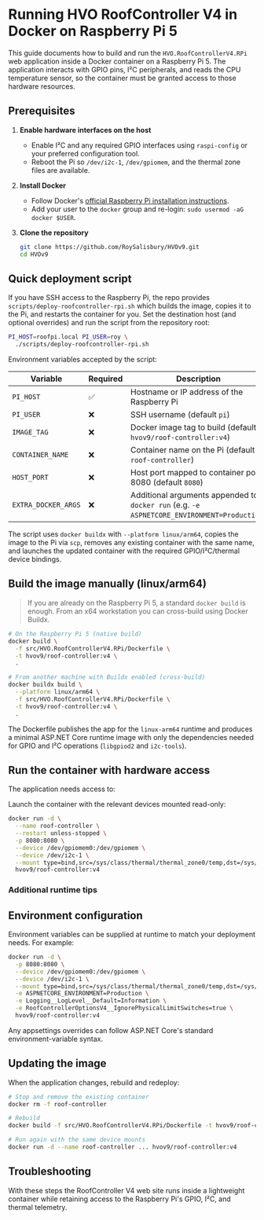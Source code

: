 # Running HVO RoofController V4 in Docker on Raspberry Pi 5

This guide documents how to build and run the `HVO.RoofControllerV4.RPi` web application inside a Docker container on a Raspberry Pi 5. The application interacts with GPIO pins, I²C peripherals, and reads the CPU temperature sensor, so the container must be granted access to those hardware resources.

## Prerequisites

1. **Enable hardware interfaces on the host**
   - Enable I²C and any required GPIO interfaces using `raspi-config` or your preferred configuration tool.
   - Reboot the Pi so `/dev/i2c-1`, `/dev/gpiomem`, and the thermal zone files are available.

2. **Install Docker**
   - Follow Docker's [official Raspberry Pi installation instructions](https://docs.docker.com/engine/install/debian/#install-using-the-repository).
   - Add your user to the `docker` group and re-login: `sudo usermod -aG docker $USER`.

3. **Clone the repository**
   ```bash
   git clone https://github.com/RoySalisbury/HVOv9.git
   cd HVOv9
   ```

## Quick deployment script

If you have SSH access to the Raspberry Pi, the repo provides `scripts/deploy-roofcontroller-rpi.sh` which builds the image, copies it to the Pi, and restarts the container for you. Set the destination host (and optional overrides) and run the script from the repository root:

```bash
PI_HOST=roofpi.local PI_USER=roy \
  ./scripts/deploy-roofcontroller-rpi.sh
```

Environment variables accepted by the script:

| Variable | Required | Description |
|----------|----------|-------------|
| `PI_HOST` | ✅ | Hostname or IP address of the Raspberry Pi |
| `PI_USER` | ❌ | SSH username (default `pi`) |
| `IMAGE_TAG` | ❌ | Docker image tag to build (default `hvov9/roof-controller:v4`) |
| `CONTAINER_NAME` | ❌ | Container name on the Pi (default `roof-controller`) |
| `HOST_PORT` | ❌ | Host port mapped to container port 8080 (default `8080`) |
| `EXTRA_DOCKER_ARGS` | ❌ | Additional arguments appended to `docker run` (e.g. `-e ASPNETCORE_ENVIRONMENT=Production`) |

The script uses `docker buildx` with `--platform linux/arm64`, copies the image to the Pi via `scp`, removes any existing container with the same name, and launches the updated container with the required GPIO/I²C/thermal device bindings.

## Build the image manually (linux/arm64)

> If you are already on the Raspberry Pi 5, a standard `docker build` is enough. From an x64 workstation you can cross-build using Docker Buildx.

```bash
# On the Raspberry Pi 5 (native build)
docker build \
  -f src/HVO.RoofControllerV4.RPi/Dockerfile \
  -t hvov9/roof-controller:v4 \
  .

# From another machine with Buildx enabled (cross-build)
docker buildx build \
  --platform linux/arm64 \
  -f src/HVO.RoofControllerV4.RPi/Dockerfile \
  -t hvov9/roof-controller:v4 \
  .
```

The Dockerfile publishes the app for the `linux-arm64` runtime and produces a minimal ASP.NET Core runtime image with only the dependencies needed for GPIO and I²C operations (`libgpiod2` and `i2c-tools`).

## Run the container with hardware access

The application needs access to:


Launch the container with the relevant devices mounted read-only:

```bash
docker run -d \
  --name roof-controller \
  --restart unless-stopped \
  -p 8080:8080 \
  --device /dev/gpiomem0:/dev/gpiomem \
  --device /dev/i2c-1 \
  --mount type=bind,src=/sys/class/thermal/thermal_zone0/temp,dst=/sys/class/thermal/thermal_zone0/temp,readonly \
  hvov9/roof-controller:v4
```

### Additional runtime tips


## Environment configuration

Environment variables can be supplied at runtime to match your deployment needs. For example:

```bash
docker run -d \
  -p 8080:8080 \
  --device /dev/gpiomem0:/dev/gpiomem \
  --device /dev/i2c-1 \
  --mount type=bind,src=/sys/class/thermal/thermal_zone0/temp,dst=/sys/class/thermal/thermal_zone0/temp,readonly \
  -e ASPNETCORE_ENVIRONMENT=Production \
  -e Logging__LogLevel__Default=Information \
  -e RoofControllerOptionsV4__IgnorePhysicalLimitSwitches=true \
  hvov9/roof-controller:v4
```

Any appsettings overrides can follow ASP.NET Core's standard environment-variable syntax.

## Updating the image

When the application changes, rebuild and redeploy:

```bash
# Stop and remove the existing container
docker rm -f roof-controller

# Rebuild
docker build -f src/HVO.RoofControllerV4.RPi/Dockerfile -t hvov9/roof-controller:v4 .

# Run again with the same device mounts
docker run -d --name roof-controller ... hvov9/roof-controller:v4
```

## Troubleshooting


With these steps the RoofController V4 web site runs inside a lightweight container while retaining access to the Raspberry Pi's GPIO, I²C, and thermal telemetry.
